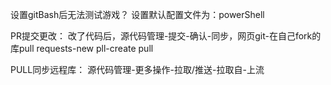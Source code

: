 设置gitBash后无法测试游戏？
    设置默认配置文件为：powerShell

PR提交更改：
    改了代码后，源代码管理-提交-确认-同步，网页git-在自己fork的库pull requests-new pll-create pull

PULL同步远程库：
    源代码管理-更多操作-拉取/推送-拉取自-上流